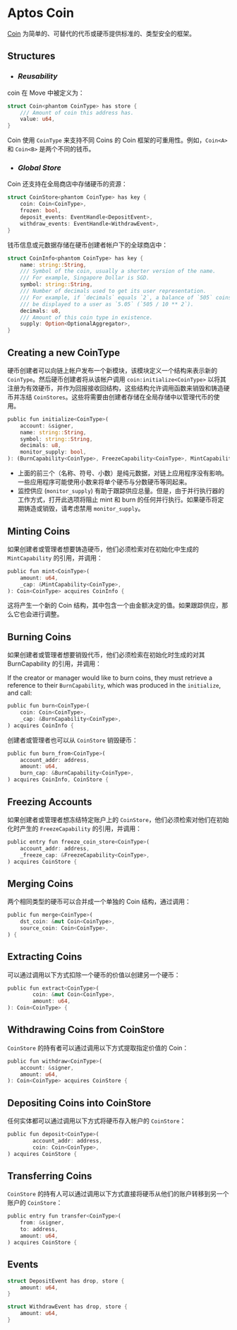 # Aptos Coin

[Coin](https://github.com/aptos-labs/aptos-core/blob/main/aptos-move/framework/aptos-framework/sources/coin.move) 为简单的、可替代的代币或硬币提供标准的、类型安全的框架。
<!-- [Coin](https://github.com/aptos-labs/aptos-core/blob/main/aptos-move/framework/aptos-framework/sources/coin.move) provides a standard, typesafe framework for simple, fungible tokens or coins. -->

## Structures <a href="#structures" id="structures"></a>

* ### _Reusability_ <a href="#reusability" id="reusability"></a>

<!-- A coin is defined in Move as: -->
coin 在 Move 中被定义为：

```rust
struct Coin<phantom CoinType> has store {
    /// Amount of coin this address has.
    value: u64,
}
```

Coin 使用 `CoinType` 来支持不同 Coins 的 Coin 框架的可重用性。例如，`Coin<A>` 和 `Coin<B>` 是两个不同的钱币。

<!-- A Coin uses the `CoinType` to support re-usability of the Coin framework for distinct Coins. For example, `Coin<A>` and `Coin<B>` are two distinct coins. -->

* ### _Global Store_ <a href="#reusability" id="reusability"></a>

<!-- Coin also supports a resource for storing coins in global store: -->
Coin 还支持在全局商店中存储硬币的资源：

```rust
struct CoinStore<phantom CoinType> has key {
    coin: Coin<CoinType>,
    frozen: bool,
    deposit_events: EventHandle<DepositEvent>,
    withdraw_events: EventHandle<WithdrawEvent>,
}
```

钱币信息或元数据存储在硬币创建者帐户下的全球商店中：
<!-- Coin information or metadata is stored in global store under the coin creators account: -->

```rust
struct CoinInfo<phantom CoinType> has key {
    name: string::String,
    /// Symbol of the coin, usually a shorter version of the name.
    /// For example, Singapore Dollar is SGD.
    symbol: string::String,
    /// Number of decimals used to get its user representation.
    /// For example, if `decimals` equals `2`, a balance of `505` coins should
    /// be displayed to a user as `5.05` (`505 / 10 ** 2`).
    decimals: u8,
    /// Amount of this coin type in existence.
    supply: Option<OptionalAggregator>,
}
```

## Creating a new CoinType <a href="#creating-a-new-cointype" id="creating-a-new-cointype"></a>

硬币创建者可以向链上帐户发布一个新模块，该模块定义一个结构来表示新的 `CoinType`。然后硬币创建者将从该帐户调用 `coin:initialize<CoinType>` 以将其注册为有效硬币，并作为回报接收回结构，这些结构允许调用函数来销毁和铸造硬币并冻结 `CoinStores`。这些将需要由创建者存储在全局存储中以管理代币的使用。

<!-- A coin creator can publish to an on-chain account a new module that defines a struct to represent a new `CoinType`. The coin creator will then call `coin:initialize<CoinType>` from that account to register this as a valid coin, and in return receive back structs that enable calling the functions to burn and mint coins and freeze `CoinStore`s. These will need to be stored in global storage by the creator to manage the use of the coin. -->

```rust
public fun initialize<CoinType>(
    account: &signer,
    name: string::String,
    symbol: string::String,
    decimals: u8,
    monitor_supply: bool,
): (BurnCapability<CoinType>, FreezeCapability<CoinType>, MintCapability<CoinType>) {
```

* 上面的前三个（名称、符号、小数）是纯元数据，对链上应用程序没有影响。一些应用程序可能使用小数来将单个硬币与分数硬币等同起来。
* 监控供应 (`monitor_supply`) 有助于跟踪供应总量。但是，由于并行执行器的工作方式，打开此选项将阻止 mint 和 burn 的任何并行执行。如果硬币将定期铸造或销毁，请考虑禁用 `monitor_supply`。

<!-- * The first three of the above (`name`, `symbol`, `decimals`) are purely metadata and have no impact for on-chain applications. Some applications may use decimal to equate a single Coin from fractional coin. -->
<!-- * Monitoring supply (`monitor_supply`) helps track total coins in supply. However, due to the way the parallel executor works, turning on this option will prevent any parallel execution of mint and burn. If the coin will be regularly minted or burned, consider disabling `monitor_supply`. -->

## Minting Coins <a href="#minting-coins" id="minting-coins"></a>

如果创建者或管理者想要铸造硬币，他们必须检索对在初始化中生成的 `MintCapability` 的引用，并调用：

<!-- If the creator or manager would like to mint coins, they must retrieve a reference to their `MintCapability`, which was produced in the `initialize`, and call: -->

```rust
public fun mint<CoinType>(
    amount: u64,
    _cap: &MintCapability<CoinType>,
): Coin<CoinType> acquires CoinInfo {
```

<!-- This will produce a new Coin struct containing a value as dictated by the `amount`. If supply is tracked, then it will also be adjusted. -->
这将产生一个新的 Coin 结构，其中包含一个由金额决定的值。如果跟踪供应，那么它也会进行调整。

## Burning Coins[​](https://aptos.dev/standards/aptos-coin#burning-coins) <a href="#burning-coins" id="burning-coins"></a>

如果创建者或管理者想要销毁代币，他们必须检索在初始化时生成的对其 BurnCapability 的引用，并调用：

If the creator or manager would like to burn coins, they must retrieve a reference to their `BurnCapability`, which was produced in the `initialize`, and call:

```rust
public fun burn<CoinType>(
    coin: Coin<CoinType>,
    _cap: &BurnCapability<CoinType>,
) acquires CoinInfo {
```

创建者或管理者也可以从 `CoinStore` 销毁硬币：

<!-- The creator or manager can also burn coins from a `CoinStore`: -->

```rust
public fun burn_from<CoinType>(
    account_addr: address,
    amount: u64,
    burn_cap: &BurnCapability<CoinType>,
) acquires CoinInfo, CoinStore {
```

## Freezing Accounts[​](https://aptos.dev/standards/aptos-coin#freezing-accounts) <a href="#freezing-accounts" id="freezing-accounts"></a>

<!-- If the creator or manager would like to freeze a `CoinStore` on a specific account, they must retrieve a reference to their `FreezeCapability`, which was produced in `initialize`, and call: -->
<!-- 冻结账户  -->
如果创建者或管理者想冻结特定账户上的 `CoinStore`，他们必须检索对他们在初始化时产生的 `FreezeCapability` 的引用，并调用：

```rust
public entry fun freeze_coin_store<CoinType>(
    account_addr: address,
    _freeze_cap: &FreezeCapability<CoinType>,
) acquires CoinStore {
```

## Merging Coins[​](https://aptos.dev/standards/aptos-coin#merging-coins) <a href="#merging-coins" id="merging-coins"></a>

<!-- Two coins of the same type can be merged into a single Coin struct that represents the accumulated value of the two coins independently by calling: -->

两个相同类型的硬币可以合并成一个单独的 Coin 结构，通过调用：

```rust
public fun merge<CoinType>(
    dst_coin: &mut Coin<CoinType>,
    source_coin: Coin<CoinType>,
) {
```

## Extracting Coins[​](https://aptos.dev/standards/aptos-coin#extracting-coins) <a href="#extracting-coins" id="extracting-coins"></a>

<!-- A Coin can have value deducted to create another Coin by calling: -->
可以通过调用以下方式扣除一个硬币的价值以创建另一个硬币：

```rust
public fun extract<CoinType>(
        coin: &mut Coin<CoinType>,
        amount: u64,
): Coin<CoinType> {
```

## Withdrawing Coins from CoinStore[​](https://aptos.dev/standards/aptos-coin#withdrawing-coins-from-coinstore) <a href="#withdrawing-coins-from-coinstore" id="withdrawing-coins-from-coinstore"></a>

`CoinStore` 的持有者可以通过调用以下方式提取指定价值的 Coin：
<!-- A holder of a `CoinStore` can extract a Coin of a specified value by calling: -->

```rust
public fun withdraw<CoinType>(
    account: &signer,
    amount: u64,
): Coin<CoinType> acquires CoinStore {
```

## Depositing Coins into CoinStore[​](https://aptos.dev/standards/aptos-coin#depositing-coins-into-coinstore) <a href="#depositing-coins-into-coinstore" id="depositing-coins-into-coinstore"></a>

<!-- Any entity can deposit coins into an account’s `CoinStore` by calling: -->
任何实体都可以通过调用以下方式将硬币存入帐户的 `CoinStore`：

```rust
public fun deposit<CoinType>(
        account_addr: address,
        coin: Coin<CoinType>,
) acquires CoinStore {
```

## Transferring Coins[​](https://aptos.dev/standards/aptos-coin#transferring-coins) <a href="#transferring-coins" id="transferring-coins"></a>

`CoinStore` 的持有人可以通过调用以下方式直接将硬币从他们的账户转移到另一个账户的 `CoinStore`：
<!-- A holder of a `CoinStore` can directly transfer coins from their account to another account’s `CoinStore` by calling: -->

```rust
public entry fun transfer<CoinType>(
    from: &signer,
    to: address,
    amount: u64,
) acquires CoinStore {
```

## Events[​](https://aptos.dev/standards/aptos-coin#events) <a href="#events" id="events"></a>

```rust
struct DepositEvent has drop, store {
    amount: u64,
}
```

```rust
struct WithdrawEvent has drop, store {
    amount: u64,
}
```

